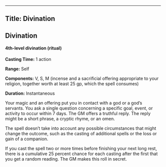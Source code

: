 -------------------------
Title: Divination
-------------------------

## Divination

#### 4th-level divination (ritual)


**Casting Time:** 1 action

**Range:** Self

**Components:** V, S, M (incense and a sacrificial
offering appropriate to your religion, together worth at least 25 gp,
which the spell consumes)

**Duration:** Instantaneous


Your magic and an offering put you in contact with a god or a god’s
servants. You ask a single question concerning a specific goal, event,
or activity to occur within 7 days. The GM offers a truthful reply. The
reply might be a short phrase, a cryptic rhyme, or an omen.

The spell doesn’t take into account any possible circumstances that
might change the outcome, such as the casting of additional spells or
the loss or gain of a companion.

If you cast the spell two or more times before finishing your next long
rest, there is a cumulative 25 percent chance for each casting after the
first that you get a random reading. The GM makes this roll in secret.


